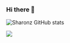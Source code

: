 ### Hi there 👋

![Sharonz GitHub stats](https://github-readme-stats.vercel.app/api?username=mrnobody503&theme=chartreuse-dark&show_icons=true)

<img src="https://camo.githubusercontent.com/a3c8ec85eb305528117e05d71373d562f63e01d335768ee954ca75d059509ebb/68747470733a2f2f6769746875622d726561646d652d73746174732e76657263656c2e6170702f6170692f70696e2f3f757365726e616d653d616e7572616768617a7261267265706f3d6769746875622d726561646d652d73746174732663616368655f7365636f6e64733d3836343030267468656d653d6461726b">
<!--
**MrNobody503/MrNobody503** is a ✨ _special_ ✨ repository because its `README.md` (this file) appears on your GitHub profile.

Here are some ideas to get you started:

- 🔭 I’m currently working on ...
- 🌱 I’m currently learning ...
- 👯 I’m looking to collaborate on ...
- 🤔 I’m looking for help with ...
- 💬 Ask me about ...
- 📫 How to reach me: ...
- 😄 Pronouns: ...
- ⚡ Fun fact: ...
-->
